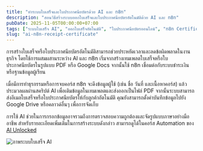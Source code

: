 ```yaml
---
title: "ทำระบบใบเสร็จและใบประกาศนียบัตรด้วย AI และ n8n"
description: "สอนวิธีสร้างระบบออกใบเสร็จและใบประกาศนียบัตรอัตโนมัติด้วย AI และ n8n"
pubDate: 2025-11-05T00:00:00+07:00
tags: ["ระบบใบเสร็จ AI", "ออกใบเสร็จอัตโนมัติ", "ใบประกาศนียบัตรออนไลน์", "n8n Certificates"]
slug: "ai-n8n-receipt-certificate"
---
```

การสร้างใบเสร็จหรือใบประกาศนียบัตรอัตโนมัติสามารถช่วยประหยัดเวลาและลดข้อผิดพลาดในงานธุรกิจ โดยใช้การผสมผสานระหว่าง AI และ n8n เริ่มจากสร้างเทมเพลตใบเสร็จหรือใบประกาศนียบัตรในรูปแบบ PDF หรือ Google Docs จากนั้นใช้ n8n เชื่อมต่อกับระบบชำระเงินหรือฐานข้อมูลผู้เรียน

เมื่อมีการทำธุรกรรมหรือการจบคอร์ส n8n จะดึงข้อมูลผู้ใช้ (เช่น ชื่อ วันที่ และเนื้อหาคอร์ส) แล้วประมวลผลผ่านสคริปต์ AI เพื่อเติมข้อมูลในเทมเพลตและส่งออกเป็นไฟล์ PDF จากนั้นระบบสามารถส่งอีเมลใบเสร็จหรือใบประกาศนียบัตรให้กับลูกค้าอัตโนมัติ คุณยังสามารถตั้งค่าบันทึกข้อมูลไปยัง Google Drive หรือคลาวด์อื่นๆ เพื่อการจัดเก็บ

การใช้ AI ช่วยในการกรอกข้อมูลอาจรวมถึงการตรวจสอบความถูกต้องและจัดรูปแบบภาษาอย่างมืออาชีพ สำหรับรายละเอียดเพิ่มเติมในการสร้างระบบดังกล่าว สามารถดูได้ในคอร์ส Automation ของ [AI Unlocked](https://www.aiunlockinnovations.com/automation-course)

![ภาพระบบใบเสร็จ AI](ai-receipt-certificate.jpg "ระบบใบเสร็จและใบประกาศนียบัตรด้วย AI")
